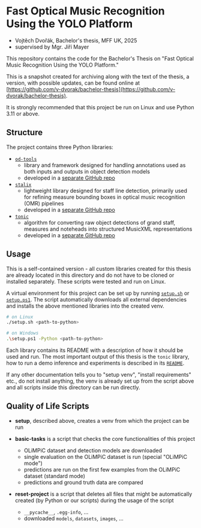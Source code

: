 # Fast Optical Music Recognition Using the YOLO Platform

- Vojtěch Dvořák, Bachelor's thesis, MFF UK, 2025
- supervised by Mgr. Jiří Mayer

This repository contains the code for the Bachelor's Thesis on "Fast Optical Music Recognition Using the YOLO Platform."

This is a snapshot created for archiving along with the text of the thesis, a version, with possible updates, can be found online at [https://github.com/v-dvorak/bachelor-thesis](https://github.com/v-dvorak/bachelor-thesis).

It is strongly recommended that this project be run on Linux and use Python 3.11 or above.

## Structure

The project contains three Python libraries:

- [`od-tools`](od-tools/README.md)
    - library and framework designed for handling annotations used as both inputs and outputs in object detection models
    - developed in a [separate GitHub repo](https://github.com/v-dvorak/od-tools)
- [`stalix`](stalix/README.md)
    - lightweight library designed for staff line detection, primarily used for refining measure bounding boxes in optical music recognition (OMR) pipelines
    - developed in a [separate GitHub repo](https://github.com/v-dvorak/stalix)
- [`tonic`](tonic/README.md)
    - algorithm for converting raw object detections of grand staff, measures and noteheads into structured MusicXML representations
    - developed in a [separate GitHub repo](https://github.com/v-dvorak/tonic)

## Usage

This is a self-contained version - all custom libraries created for this thesis are already located in this directory and do not have to be cloned or installed separately. These scripts were tested and run on Linux.

A virtual environment for this project can be set up by running [`setup.sh`](setup.sh) or [`setup.ps1`](setup.ps1). The script automatically downloads all external dependencies and installs the above mentioned libraries into the created venv.

```bash
# on Linux
./setup.sh <path-to-python>

# on Windows
.\setup.ps1 -Python <path-to-python>
```

Each library contains its README with a description of how it should be used and run. The most important output of this thesis is the `tonic` library, how to run a demo inference and experiments is described in its [`README`](tonic/README.md).

If any other documentation tells you to "setup venv", "install requirements" etc., do not install anything, the venv is already set up from the script above and all scripts inside this directory can be run directly.

## Quality of Life Scripts

- **setup**, described above, creates a venv from which the project can be run

- **basic-tasks** is a script that checks the core functionalities of this project
    - OLiMPiC dataset and detection models are downloaded
    - single evaluation on the OLiMPiC dataset is run (special "OLiMPiC mode")
    - predictions are run on the first few examples from the OLiMPiC dataset (standard mode)
    - predictions and ground truth data are compared

- **reset-project** is a script that deletes all files that might be automatically created (by Python or our scripts) during the usage of the script
    - `__pycache__`, `.egg-info`, ...
    - downloaded `models`, `datasets`, `images`, ...
